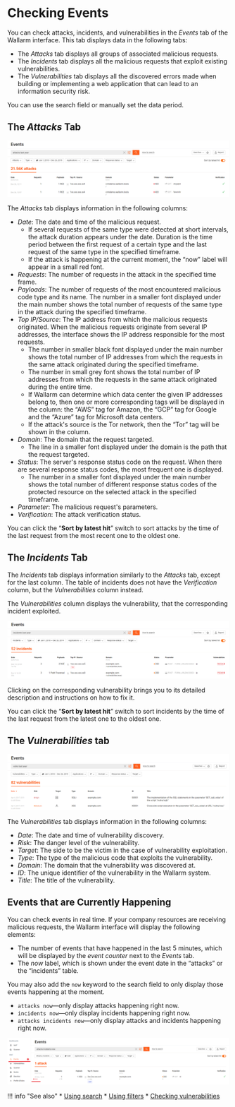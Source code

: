 [link-using-search]:    ../search-and-filters/use-search.md
[link-using-filters]:   ../search-and-filters/use-filter.md
[link-verify-attack]:   ../events/verify-attack.md
[link-check-vulns]:     ../vulnerabilities/check-vuln.md

[img-attacks-tab]:      ../../images/user-guides/events/check-attack.png
[img-current-attacks]:  ../../images/user-guides/events/current-attack.png
[img-incidents-tab]:    ../../images/user-guides/events/incident-vuln.png
[img-vulns-tab]:        ../../images/user-guides/events/check-vulns.png

# Checking Events

You can check attacks, incidents, and vulnerabilities in the *Events* tab of the Wallarm interface.
This tab displays data in the following tabs:

* The *Attacks* tab displays all groups of associated malicious requests.
* The *Incidents* tab displays all the malicious requests that exploit existing vulnerabilities.
* The *Vulnerabilities* tab displays all the discovered errors made when building or implementing a web application that can lead to an information security risk.

You can use the search field or manually set the data period.

## The *Attacks* Tab 

![!Attacks tab][img-attacks-tab]

The *Attacks* tab displays information in the following columns:

* *Date*: The date and time of the malicious request. 
    * If several requests of the same type were detected at short intervals, the attack duration appears under the date. Duration is the time period between the first request of a certain type and the last request of the same type in the specified timeframe. 
    * If the attack is happening at the current moment, the “now” label will appear in a small red font.
* *Requests*: The number of requests in the attack in the specified time frame. 
* *Payloads*: The number of requests of the most encountered malicious code type and its name. The  number in a smaller font displayed under the main number shows the total number of requests of the same type in the attack during the specified timeframe. 
* *Top IP/Source*: The IP address from which the malicious requests originated. When the malicious requests originate from several IP addresses, the interface shows the IP address responsible for the most requests. 
     * The number in smaller black font displayed under the main number shows the total number of IP addresses from which the requests in the same attack originated during the specified timeframe. 
     * The number in small grey font shows the total number of IP addresses from which the requests in the same attack originated during the entire time.
     * If Wallarm can determine which data center the given IP addresses belong to, then one or more corresponding tags will be displayed in the column: the “AWS” tag for Amazon, the “GCP” tag for Google and the “Azure” tag for Microsoft data centers.
     * If the attack's source is the Tor network, then the “Tor” tag will be shown in the column.   
* *Domain*: The domain that the request targeted. 
    * The line in a smaller font displayed under the domain is the path that the request targeted.
* *Status*: The server's response status code on the request. When there are several response status codes, the most frequent one is displayed. 
    * The number in a smaller font displayed under the main number shows the total number of different response status codes of the protected resource on the selected attack in the specified timeframe. 
* *Parameter*: The malicious request's parameters.
* *Verification*: The attack verification status.

You can click the “**Sort by latest hit**” switch to sort attacks by the time of the last request from the most recent one to the oldest one.

## The *Incidents* Tab

The *Incidents* tab displays information similarly to the *Attacks* tab, except for the last column. The table of incidents does not have the *Verification* column, but the *Vulnerabilities* column instead.

The *Vulnerabilities* column displays the vulnerability, that the corresponding incident exploited.

![!Incidents tab][img-incidents-tab]

Clicking on the corresponding vulnerability brings you to its detailed description and instructions on how to fix it.

You can click the “**Sort by latest hit**” switch to sort incidents by the time of the last request from the latest one to the oldest one.

## The *Vulnerabilities* tab

![!Vulnerabilities tab][img-vulns-tab]

The *Vulnerabilities* tab displays information in the following columns:
* *Date*: The date and time of vulnerability discovery.
* *Risk*: The danger level of the vulnerability.
* *Target*: The side to be the victim in the case of vulnerability exploitation.
* *Type*: The type of the malicious code that exploits the vulnerability.
* *Domain*: The domain that the vulnerability was discovered at.
* *ID*: The unique identifier of the vulnerability in the Wallarm system.
* *Title*: The title of the vulnerability.


## Events that are Currently Happening

You can check events in real time. If your company resources are receiving malicious requests, the Wallarm interface will display the following elements:
* The number of events that have happened in the last 5 minutes, which will be displayed by the *event counter* next to the *Events* tab.
* The *now* label, which is shown under the event date in the “attacks” or the “incidents” table.

You may also add the `now` keyword to the search field to only display those events happening at the moment. 
* `attacks now`—only display attacks happening right now.
* `incidents now`—only display incidents happening right now.
* `attacks incidents now`—only display attacks and incidents happening right now.

![!Attacks happening right now][img-current-attacks]

!!! info "See also"
    * [Using search][link-using-search]
    * [Using filters][link-using-filters]
    * [Checking vulnerabilities][link-check-vulns]